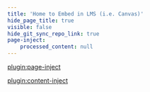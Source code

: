 ```yaml
---
title: 'Home to Embed in LMS (i.e. Canvas)'
hide_page_title: true
visible: false
hide_git_sync_repo_link: true
page-inject:
    processed_content: null
---
```


[plugin:page-inject](/home/_class-preparations)

[plugin:content-inject](/home/_important-reminders)
